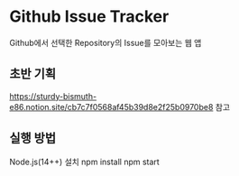 # Github Issue Tracker
Github에서 선택한 Repository의 Issue를 모아보는 웹 앱

## 초반 기획
https://sturdy-bismuth-e86.notion.site/cb7c7f0568af45b39d8e2f25b0970be8 참고

## 실행 방법
Node.js(14++) 설치
npm install
npm start